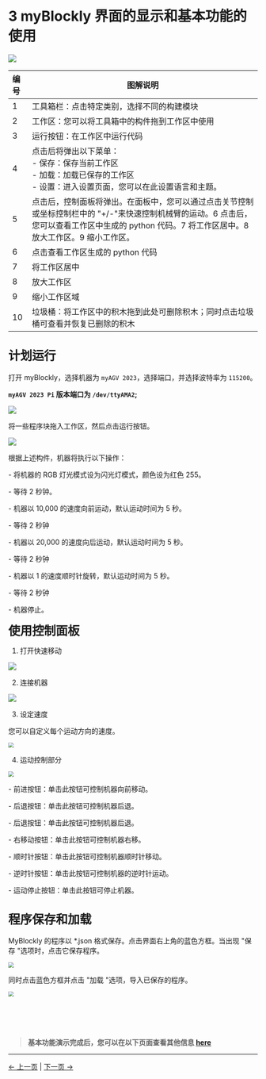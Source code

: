 # 3 myBlockly 界面的显示和基本功能的使用

<img src="../../../resources/5-BasicApplication/5.2/5.2.1/img/interface/1.png" />

| 编号 | 图解说明                                                                                                                                                                                           |
| :--- | -------------------------------------------------------------------------------------------------------------------------------------------------------------------------------------------------- |
| 1    | 工具箱栏：点击特定类别，选择不同的构建模块                                                                                                                                                         |
| 2    | 工作区：您可以将工具箱中的构件拖到工作区中使用                                                                                                                                                     |
| 3    | 运行按钮：在工作区中运行代码                                                                                                                                                                       |
| 4    | 点击后将弹出以下菜单：<br /> - 保存：保存当前工作区<br /> - 加载：加载已保存的工作区<br /> - 设置：进入设置页面，您可以在此设置语言和主题。                                                        |
| 5    | 点击后，控制面板将弹出。在面板中，您可以通过点击关节控制或坐标控制栏中的 "+/-"来快速控制机械臂的运动。6 点击后，您可以查看工作区中生成的 python 代码。7 将工作区居中。8 放大工作区。9 缩小工作区。 |
| 6    | 点击查看工作区生成的 python 代码                                                                                                                                                                   |
| 7    | 将工作区居中                                                                                                                                                                                       |
| 8    | 放大工作区                                                                                                                                                                                         |
| 9    | 缩小工作区域                                                                                                                                                                                       |
| 10   | 垃圾桶：将工作区中的积木拖到此处可删除积木；同时点击垃圾桶可查看并恢复已删除的积木                                                                                                                 |

## **<font size=5>计划运行</font>**

打开 myBlockly，选择机器为 `myAGV 2023`，选择端口，并选择波特率为 `115200`。

**`myAGV 2023 Pi` 版本端口为 `/dev/ttyAMA2`;**

![](../../../resources/5-BasicApplication/5.2/5.2.1/1.1.png)

将一些程序块拖入工作区，然后点击运行按钮。

![](../../../resources/5-BasicApplication/5.2/5.2.1/1.2.png)

根据上述构件，机器将执行以下操作：

\- 将机器的 RGB 灯光模式设为闪光灯模式，颜色设为红色 255。

\- 等待 2 秒钟。

\- 机器以 10,000 的速度向前运动，默认运动时间为 5 秒。

\- 等待 2 秒钟

\- 机器以 20,000 的速度向后运动，默认运动时间为 5 秒。

\- 等待 2 秒钟

\- 机器以 1 的速度顺时针旋转，默认运动时间为 5 秒。

\- 等待 2 秒钟

\- 机器停止。

**<font size=5>使用控制面板</font>**

1. 打开快速移动

![](../../../resources/5-BasicApplication/5.2/5.2.1/2.1.png)

2. 连接机器

![](../../../resources/5-BasicApplication/5.2/5.2.1/2.2.png)

3. 设定速度

您可以自定义每个运动方向的速度。

  <img src="../../../resources/5-BasicApplication/5.2/5.2.1/2.3.png" style="zoom:67%;" />

4. 运动控制部分

  <img src="../../../resources/5-BasicApplication/5.2/5.2.1/2.4.png" style="zoom:67%;" />

\- 前进按钮：单击此按钮可控制机器向前移动。

\- 后退按钮：单击此按钮可控制机器后退。

\- 后退按钮：单击此按钮可控制机器后退。

\- 右移动按钮：单击此按钮可控制机器右移。

\- 顺时针按钮：单击此按钮可控制机器顺时针移动。

\- 逆时针按钮：单击此按钮可控制机器的逆时针运动。

\- 运动停止按钮：单击此按钮可停止机器。

## **<font size=5>程序保存和加载</font>**

MyBlockly 的程序以 \*.json 格式保存。点击界面右上角的蓝色方框。当出现 "保存 "选项时，点击它保存程序。

<img src="../../../resources/5-BasicApplication/5.2/5.2.1/img/interface/save.png" style="zoom:67%;" />

同时点击蓝色方框并点击 "加载 "选项，导入已保存的程序。

<img src="../../../resources/5-BasicApplication/5.2/5.2.1/img/interface/load.png" style="zoom: 67%;" />

<br/>
<br/>
<br/>
<br/>
<br/>

> **基本功能演示完成后，您可以在以下页面查看其他信息 [here](https://download-elephantrobotics.oss-cn-shenzhen.aliyuncs.com/software/myblockly/README/myblockly%E4%BD%BF%E7%94%A8%E8%AF%B4%E6%98%8E%E4%B9%A6-en.pdf)**

---

[← 上一页](./2-install_uninstall.md) | [下一页 →](./4-Q&A.md)
